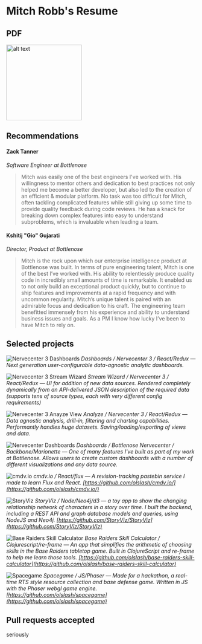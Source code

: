 # Mitch Robb's Resume

## PDF
<a href="https://github.com/olslash/resume/raw/master/Resume%20-%20Mitch%20Robb.pdf">
<img src="https://raw.githubusercontent.com/olslash/resume/master/screenshots/resume-preview.png" alt="alt text" height="200">
</a>

## Recommendations

#### Zack Tanner
*Software Engineer at Bottlenose*

> Mitch was easily one of the best engineers I've worked with. His willingness to mentor others and dedication to best practices not only helped me become a better developer, but also led to the creation of an efficient & modular platform. No task was too difficult for Mitch, often tackling complicated features while still giving up some time to provide quality feedback during code reviews. He has a knack for breaking down complex features into easy to understand subproblems, which is invaluable when leading a team.

#### Kshitij "Gio" Gujarati
*Director, Product at Bottlenose*

> Mitch is the rock upon which our enterprise intelligence product at Bottlenose was built. In terms of pure engineering talent, Mitch is one of the best I’ve worked with. His ability to relentlessly produce quality code in incredibly small amounts of time is remarkable. It enabled us to not only build an exceptional product quickly, but to continue to ship features and improvements at a rapid frequency and with uncommon regularity. 
Mitch’s unique talent is paired with an admirable focus and dedication to his craft. The engineering team benefitted immensely from his experience and ability to understand business issues and goals. As a PM I know how lucky I’ve been to have Mitch to rely on.

## Selected projects
![Nervecenter 3 Dashboards](https://raw.githubusercontent.com/olslash/resume/master/screenshots/nc3-dashboards.png)
*Dashboards / Nervecenter 3 / React/Redux — Next generation user-configurable data-agnostic analytic dashboards.*

![Nervecenter 3 Stream Wizard](https://raw.githubusercontent.com/olslash/resume/master/screenshots/nc3-stream-wizard.png) 
*Stream Wizard / Nervecenter 3 / React/Redux — UI for addition of new data sources. Rendered completely dynamically from an API-delivered JSON description of the required data (supports tens of source types, each with very different config requirements)*

![Nervecenter 3 Anayze View](https://raw.githubusercontent.com/olslash/resume/master/screenshots/nc3-analyze.png) 
*Analyze / Nervecenter 3 / React/Redux — Data agnostic analysis, drill-in, filtering and charting capabilities. Performantly handles huge datasets. Saving/loading/exporting of views and data.*

![Nervecenter Dashboards](https://raw.githubusercontent.com/olslash/resume/master/screenshots/nc2-dashboards.jpg)
*Dashboards / Bottlenose Nervecenter / Backbone/Marionette — One of many features I've built as part of my work at Bottlenose. Allows users to create custom dashboards with a number of different visualizations and any data source.*

![cmdv.io](https://raw.githubusercontent.com/olslash/resume/master/screenshots/cmdv.png)
*cmdv.io / React/flux — A revision-tracking pastebin service I made to learn Flux and React. [https://github.com/olslash/cmdv.io/](https://github.com/olslash/cmdv.io/)*

![StoryViz](https://raw.githubusercontent.com/olslash/resume/master/screenshots/storyviz.jpg)
*StoryViz / Node/Neo4j/d3 — a toy app to show the changing relationship network of characters in a story over time. I built the backend, including a REST API and graph database models and queries, using NodeJS and Neo4j. [https://github.com/StoryViz/StoryViz](https://github.com/StoryViz/StoryViz)*

![Base Raiders Skill Calculator](https://raw.githubusercontent.com/olslash/resume/master/screenshots/baseraiders.png)
*Base Raiders Skill Calculator / Clojurescript/re-frame — An app that simplifies the arithmetic of choosing skills in the Base Raiders tabletop game. Built in ClojureScript and re-frame to help me learn those tools. [https://github.com/olslash/base-raiders-skill-calculator](https://github.com/olslash/base-raiders-skill-calculator)*

![Spacegame](https://raw.githubusercontent.com/olslash/resume/master/screenshots/spacegame.jpg)
*Spacegame / JS/Phaser — Made for a hackathon, a real-time RTS style resource collection and base defense game. Written in JS with the Phaser webgl game engine. [https://github.com/olslash/spacegame](https://github.com/olslash/spacegame)*


## Pull requests accepted
seriously
